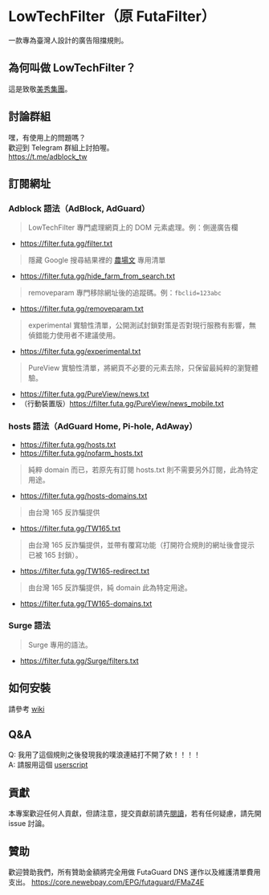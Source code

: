 # LowTechFilter（原 FutaFilter）

一款專為臺灣人設計的廣告阻擋規則。

## 為何叫做 LowTechFilter？

這是致敬[美秀集團](https://streetvoice.com/bisiugroup/)。

## 討論群組

嘿，有使用上的問題嗎？  
歡迎到 Telegram 群組上討拍喔。  
https://t.me/adblock_tw

## 訂閱網址

### Adblock 語法（AdBlock, AdGuard）

> LowTechFilter 專門處理網頁上的 DOM 元素處理。例：側邊廣告欄

- <https://filter.futa.gg/filter.txt>

> 隱藏 Google 搜尋結果裡的
> [農場文](https://content-farm-terminator.blogspot.com/2018/12/about-content-farm-terminator.html)
> 專用清單

- <https://filter.futa.gg/hide_farm_from_search.txt>

> removeparam 專門移除網址後的追蹤碼。例：`fbclid=123abc`

- <https://filter.futa.gg/removeparam.txt>

> experimental 實驗性清單，公開測試封鎖對策是否對現行服務有影響，無偵錯能力使用者不建議使用。

- <https://filter.futa.gg/experimental.txt>

> PureView 實驗性清單，將網頁不必要的元素去除，只保留最純粹的瀏覽體驗。

- <https://filter.futa.gg/PureView/news.txt>
- （行動裝置版）<https://filter.futa.gg/PureView/news_mobile.txt>

### hosts 語法（AdGuard Home, Pi-hole, AdAway）

- <https://filter.futa.gg/hosts.txt>
- <https://filter.futa.gg/nofarm_hosts.txt>

> 純粹 domain 而已，若原先有訂閱 hosts.txt 則不需要另外訂閱，此為特定用途。

- <https://filter.futa.gg/hosts-domains.txt>

> 由台灣 165 反詐騙提供

- <https://filter.futa.gg/TW165.txt>

> 由台灣 165 反詐騙提供，並帶有覆寫功能（打開符合規則的網址後會提示已被 165 封鎖）。

- <https://filter.futa.gg/TW165-redirect.txt>

> 由台灣 165 反詐騙提供，純 domain 此為特定用途。

- <https://filter.futa.gg/TW165-domains.txt>

### Surge 語法

> Surge 專用的語法。

- <https://filter.futa.gg/Surge/filters.txt>

## 如何安裝

請參考 [wiki](https://github.com/FutaGuard/FutaFilter/wiki)

## Q&A

Q: 我用了這個規則之後發現我的噗浪連結打不開了欸！！！！\
A: 請服用這個 [userscript](https://greasyfork.org/en/scripts/40884-plurk-no-redirector)

## 貢獻
本專案歡迎任何人貢獻，但請注意，提交貢獻前請先[閱讀](https://github.com/FutaGuard/LowTechFilter/wiki/%E5%A6%82%E4%BD%95%E8%B2%A2%E7%8D%BB%E6%88%96%E8%AB%8B%E6%B1%82%E6%96%B0%E5%A2%9E%E5%B0%81%E9%8E%96%E8%A6%8F%E5%89%87%EF%BC%9F)，若有任何疑慮，請先開 issue 討論。

## 贊助

歡迎贊助我們，所有贊助金額將完全用做 FutaGuard DNS 運作以及維護清單費用支出。
<https://core.newebpay.com/EPG/futaguard/FMaZ4E>
